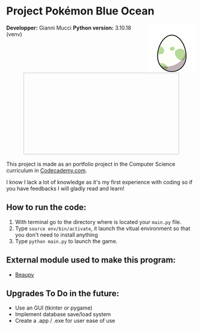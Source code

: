 # Project Pokémon Blue Ocean
<img src= "https://github.com/Desty-MGianni/Pokemon-Blue-Ocean/blob/main/Resources/egg.icns" align= "right">

**Developper:**  Gianni Mucci
**Python version:** 3.10.18 (venv)

<center><img scr= "https://github.com/Desty-MGianni/Pokemon-Blue-Ocean/blob/main/Resources/title.png" width= 413 height= 217></center>

This project is made as an portfolio project in the Computer Science curriculum in [Codecademy.com](https://www.codecademy.com/career-journey/computer-science).

I know I lack a lot of knowledge as it's my first experience with coding so if you have feedbacks I will gladly read and learn!

## How to run the code:

1. With terminal go to the directory where is located your `main.py` file.
2. Type `source env/bin/activate`, it launch the vitual environment so that you don't need to install anything
3. Type `python main.py` to launch the game.

## External module used to make this program:

- [Beaupy](https://pypi.org/project/beaupy/)

## Upgrades To Do in the future:

- Use an GUI (tkinter or pygame)
- Implement database save/load system
- Create a .app / .exe for user ease of use
